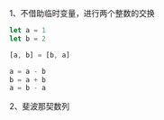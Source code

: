 1、不借助临时变量，进行两个整数的交换

```javascript
let a = 1
let b = 2

[a, b] = [b, a]

a = a - b
b = a + b
a = b - a
```

2、斐波那契数列